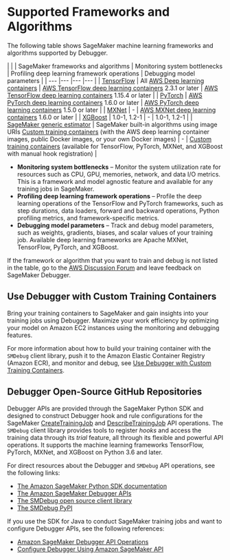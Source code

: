 # Supported Frameworks and Algorithms<a name="debugger-supported-frameworks"></a>

The following table shows SageMaker machine learning frameworks and algorithms supported by Debugger\. 


| 
| 
| SageMaker frameworks and algorithms |  Monitoring system bottlenecks  |  Profiling deep learning framework operations  |  Debugging model parameters  | 
| --- |--- |--- |--- |
|  [TensorFlow](https://sagemaker.readthedocs.io/en/stable/using_tf.html)   |  All [AWS Deep learning containers](https://github.com/aws/deep-learning-containers/blob/master/available_images.md#general-framework-containers)  |  [AWS TensorFlow deep learning containers](https://github.com/aws/deep-learning-containers/blob/master/available_images.md#general-framework-containers) 2\.3\.1 or later  |  [AWS TensorFlow deep learning containers](https://github.com/aws/deep-learning-containers/blob/master/available_images.md#general-framework-containers) 1\.15\.4 or later  | 
|  [PyTorch](https://sagemaker.readthedocs.io/en/stable/using_pytorch.html)  |  [AWS PyTorch deep learning containers](https://github.com/aws/deep-learning-containers/blob/master/available_images.md#general-framework-containers) 1\.6\.0 or later  |  [AWS PyTorch deep learning containers](https://github.com/aws/deep-learning-containers/blob/master/available_images.md#general-framework-containers) 1\.5\.0 or later  | 
|  [MXNet](https://sagemaker.readthedocs.io/en/stable/using_mxnet.html)   |  \-  |  [AWS MXNet deep learning containers](https://github.com/aws/deep-learning-containers/blob/master/available_images.md#general-framework-containers) 1\.6\.0 or later  | 
|  [XGBoost](https://sagemaker.readthedocs.io/en/stable/frameworks/xgboost/using_xgboost.html)  |  1\.0\-1, 1\.2\-1  | \- |  1\.0\-1, 1\.2\-1  | 
|  [SageMaker generic estimator](https://sagemaker.readthedocs.io/en/stable/api/training/estimators.html)  |  SageMaker built\-in algorithms using image URIs [Custom training containers](debugger-bring-your-own-container.md) \(with the AWS deep learning container images, public Docker images, or your own Docker images\)  | \- |  [Custom training containers](debugger-bring-your-own-container.md) \(available for TensorFlow, PyTorch, MXNet, and XGBoost with manual hook registration\)  | 
+ **Monitoring system bottlenecks** – Monitor the system utilization rate for resources such as CPU, GPU, memories, network, and data I/O metrics\. This is a framework and model agnostic feature and available for any training jobs in SageMaker\.
+ **Profiling deep learning framework operations** – Profile the deep learning operations of the TensorFlow and PyTorch frameworks, such as step durations, data loaders, forward and backward operations, Python profiling metrics, and framework\-specific metrics\.
+ **Debugging model parameters** – Track and debug model parameters, such as weights, gradients, biases, and scalar values of your training job\. Available deep learning frameworks are Apache MXNet, TensorFlow, PyTorch, and XGBoost\.

If the framework or algorithm that you want to train and debug is not listed in the table, go to the [AWS Discussion Forum](https://forums.aws.amazon.com/) and leave feedback on SageMaker Debugger\.

## Use Debugger with Custom Training Containers<a name="debugger-byoc-intro"></a>

Bring your training containers to SageMaker and gain insights into your training jobs using Debugger\. Maximize your work efficiency by optimizing your model on Amazon EC2 instances using the monitoring and debugging features\.

For more information about how to build your training container with the `SMDebug` client library, push it to the Amazon Elastic Container Registry \(Amazon ECR\), and monitor and debug, see [Use Debugger with Custom Training Containers](debugger-bring-your-own-container.md)\.

## Debugger Open\-Source GitHub Repositories<a name="debugger-opensource"></a>

Debugger APIs are provided through the SageMaker Python SDK and designed to construct Debugger hook and rule configurations for the SageMaker [ CreateTrainingJob](https://docs.aws.amazon.com/sagemaker/latest/APIReference/API_CreateTrainingJob.html) and [ DescribeTrainingJob](https://docs.aws.amazon.com/sagemaker/latest/APIReference/API_DescribeTrainingJob.html) API operations\. The `SMDebug` client library provides tools to register *hooks* and access the training data through its *trial* feature, all through its flexible and powerful API operations\. It supports the machine learning frameworks TensorFlow, PyTorch, MXNet, and XGBoost on Python 3\.6 and later\. 

For direct resources about the Debugger and `SMDebug` API operations, see the following links: 
+ [The Amazon SageMaker Python SDK documentation](https://sagemaker.readthedocs.io/en/stable/amazon_sagemaker_debugger.html)
+ [The Amazon SageMaker Debugger APIs](https://sagemaker.readthedocs.io/en/stable/api/training/debugger.html)
+ [The SMDebug open source client library](https://github.com/awslabs/sagemaker-debugger#amazon-sagemaker-debugger)
+ [The SMDebug PyPI](https://pypi.org/project/smdebug/)

If you use the SDK for Java to conduct SageMaker training jobs and want to configure Debugger APIs, see the following references:
+ [ Amazon SageMaker Debugger API Operations](debugger-apis.md)
+ [Configure Debugger Using Amazon SageMaker API](debugger-createtrainingjob-api.md)